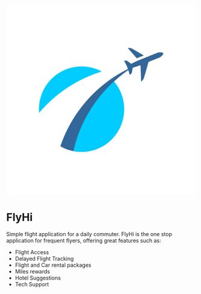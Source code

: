 ![alt text](https://github.com/murphman10/FlyHi/blob/main/istockphoto-1137971264-612x612.jpg)
# FlyHi
Simple flight application for a daily commuter. 
FlyHi is the one stop application for frequent flyers, offering great features such as:
- Flight Access
- Delayed Flight Tracking
- Flight and Car rental packages
- Miles rewards
- Hotel Suggestions
- Tech Support
